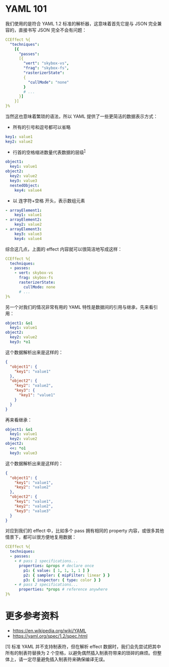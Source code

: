 # YAML 101
我们使用的是符合 YAML 1.2 标准的解析器，这意味着首先它是与 JSON 完全兼容的，直接书写 JSON 完全不会有问题：

```yaml
CCEffect %{
  "techniques":
    [{
      "passes":
      [{
        "vert": "skybox-vs",
        "frag": "skybox-fs",
        "rasterizerState":
        {
          "cullMode": "none"
        }
        # ...
      }]
    }]
}%
```

当然这也意味着繁琐的语法，所以 YAML 提供了一些更简洁的数据表示方式：

* 所有的引号和逗号都可以省略

```yaml
key1: value1
key2: value2
```

* 行首的空格缩进数量代表数据的层级<sup>[1](footnote-1)

```yaml
object1:
  key1: value1
object2:
  key2: value2
  key3: value3
  nestedObject:
    key4: value4
```

* 以 连字符+空格 开头，表示数组元素

```yaml
- arrayElement1:
    key1: value1
- arrayElement2:
    key2: value2
- arrayElement3:
    key3: value3
    key4: value4
```

综合这几点，上面的 effect 内容就可以很简洁地写成这样：

```yaml
CCEffect %{
  techniques:
  - passes:
    - vert: skybox-vs
      frag: skybox-fs
      rasterizerState:
        cullMode: none
      # ...
}%
```

另一个对我们的情况非常有用的 YAML 特性是数据间的引用与继承，先来看引用：

```yaml
object1: &o1
  key1: value1
object2:
  key2: value2
  key3: *o1
```

这个数据解析出来是这样的：

```json
{
  "object1": {
    "key1": "value1"
  },
  "object2": {
    "key2": "value2",
    "key3": {
      "key1": "value1"
    }
  }
}
```

再来看继承：

```yaml
object1: &o1
  key1: value1
  key2: value2
object2:
  <<: *o1
  key3: value3
```

这个数据解析出来是这样的：

```json
{
  "object1": {
    "key1": "value1",
    "key2": "value2"
  },
  "object2": {
    "key1": "value1",
    "key2": "value2",
    "key3": "value3"
  }
}
```

对应到我们的 effect 中，比如多个 pass 拥有相同的 property 内容，或很多其他情景下，都可以很方便地复用数据：

```yaml
CCEffect %{
  techniques:
  - passes:
    - # pass 1 specifications...
      properties: &props # declare once
        p1: { value: [ 1, 1, 1, 1 ] }
        p2: { sampler: { mipFilter: linear } }
        p3: { inspector: { type: color } }
    - # pass 2 specifications...
      properties: *props # reference anywhere
}%
```

# 更多参考资料
* https://en.wikipedia.org/wiki/YAML
* https://yaml.org/spec/1.2/spec.html

<a name="footnote-1">[1]</a> 标准 YAML 并不支持制表符，但在解析 effect 数据时，我们会先尝试把其中所有的制表符替换为 2 个空格，以避免偶然插入制表符带来的琐碎的麻烦。但整体上，请一定尽量避免插入制表符来确保编译无误。
